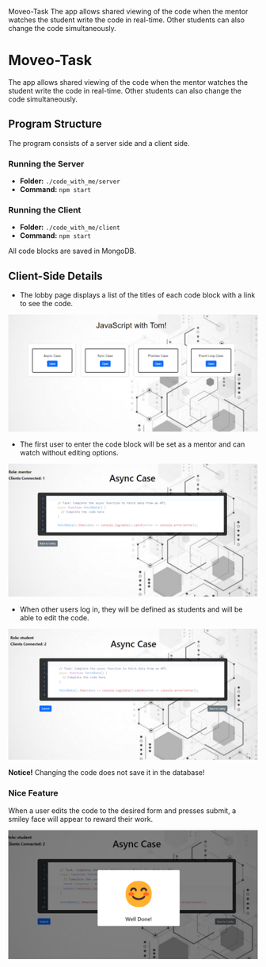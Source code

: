 Moveo-Task
The app allows shared viewing of the code when the mentor watches the student write the code in real-time. Other students can also change the code simultaneously.

# Moveo-Task

The app allows shared viewing of the code when the mentor watches the student write the code in real-time. Other students can also change the code simultaneously.

## Program Structure
The program consists of a server side and a client side.

### Running the Server
- **Folder:** `./code_with_me/server`
- **Command:** `npm start`

### Running the Client
- **Folder:** `./code_with_me/client`
- **Command:** `npm start`

All code blocks are saved in MongoDB.

## Client-Side Details
- The lobby page displays a list of the titles of each code block with a link to see the code.

![Lobby Page](./client/src/assets/images/screenshot1.png)

- The first user to enter the code block will be set as a mentor and can watch without editing options.

![Mentor View](./client/src/assets/images/screenshot2.png)

- When other users log in, they will be defined as students and will be able to edit the code.

![Student View](./client/src/assets/images/screenshot3.png)

**Notice!** Changing the code does not save it in the database!

### Nice Feature
When a user edits the code to the desired form and presses submit, a smiley face will appear to reward their work.

![Smiley Face](./client/src/assets/images/screenshot4.png)
